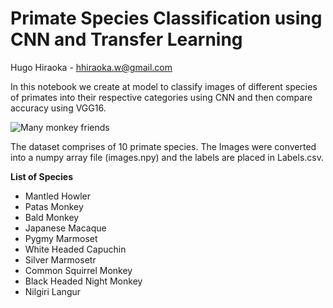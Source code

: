 # **Primate Species Classification using CNN and Transfer Learning**

Hugo Hiraoka - hhiraoka.w@gmail.com


In this notebook we create at model to classify images of different species of primates into  their respective categories using CNN and then compare accuracy using VGG16.

![Many monkey friends](https://i.imgur.com/qeiQMka.jpg)

The dataset comprises of 10 primate species. The Images were converted into a numpy array file (images.npy) and the labels are placed in Labels.csv.

**List of Species**
- Mantled Howler
- Patas Monkey
- Bald Monkey
- Japanese Macaque
- Pygmy Marmoset
- White Headed Capuchin
- Silver Marmosetr
- Common Squirrel Monkey
- Black Headed Night Monkey
- Nilgiri Langur
